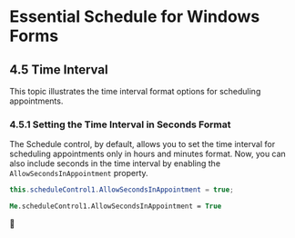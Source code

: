 <!--
source: image
domain: syncfusion-sdk
task: pdf-ocr-to-markdown
language: en
source_filename: page_066.jpeg
document_name: schedule
page_number: 066
page_id: schedule#page_066
product: Syncfusion Winforms
version: 11.4.0.26
timestamp: 2025-08-09T08:12:21Z
fidelity: lossless
-->

# Essential Schedule for Windows Forms

## 4.5 Time Interval

This topic illustrates the time interval format options for scheduling appointments.

### 4.5.1 Setting the Time Interval in Seconds Format

The Schedule control, by default, allows you to set the time interval for scheduling appointments only in hours and minutes format. Now, you can also include seconds in the time interval by enabling the `AllowSecondsInAppointment` property.

```csharp
this.scheduleControl1.AllowSecondsInAppointment = true;
```

```vb
Me.scheduleControl1.AllowSecondsInAppointment = True
```

𫘤
